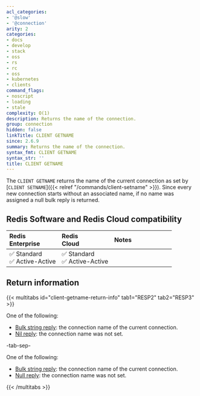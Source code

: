 ```yaml
---
acl_categories:
- '@slow'
- '@connection'
arity: 2
categories:
- docs
- develop
- stack
- oss
- rs
- rc
- oss
- kubernetes
- clients
command_flags:
- noscript
- loading
- stale
complexity: O(1)
description: Returns the name of the connection.
group: connection
hidden: false
linkTitle: CLIENT GETNAME
since: 2.6.9
summary: Returns the name of the connection.
syntax_fmt: CLIENT GETNAME
syntax_str: ''
title: CLIENT GETNAME
---
```

The `CLIENT GETNAME` returns the name of the current connection as set by [`CLIENT SETNAME`]({{< relref "/commands/client-setname" >}}). Since every new connection starts without an associated name, if no name was assigned a null bulk reply is returned.

## Redis Software and Redis Cloud compatibility

| Redis<br />Enterprise | Redis<br />Cloud | <span style="min-width: 9em; display: table-cell">Notes</span> |
|:----------------------|:-----------------|:------|
| <span title="Supported">&#x2705; Standard</span><br /><span title="Supported"><nobr>&#x2705; Active-Active</nobr></span> | <span title="Supported">&#x2705; Standard</span><br /><span title="Supported"><nobr>&#x2705; Active-Active</nobr></span> |  |

## Return information

{{< multitabs id="client-getname-return-info" 
    tab1="RESP2" 
    tab2="RESP3" >}}

One of the following:
* [Bulk string reply](../../develop/reference/protocol-spec#bulk-strings): the connection name of the current connection.
* [Nil reply](../../develop/reference/protocol-spec#bulk-strings): the connection name was not set.

-tab-sep-

One of the following:
* [Bulk string reply](../../develop/reference/protocol-spec#bulk-strings): the connection name of the current connection.
* [Null reply](../../develop/reference/protocol-spec#nulls): the connection name was not set.

{{< /multitabs >}}
